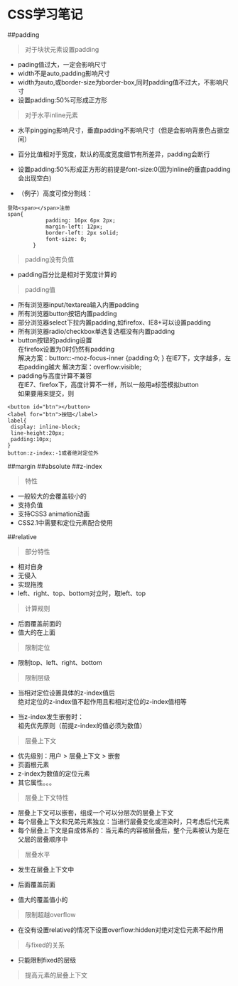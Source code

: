 # CSS学习笔记
##padding

>对于块状元素设置padding 

- pading值过大，一定会影响尺寸
- width不是auto,padding影响尺寸
- width为auto,或border-size为border-box,同时padding值不过大，不影响尺寸
- 设置padding:50%可形成正方形

>对于水平inline元素

- 水平pingging影响尺寸，垂直padding不影响尺寸（但是会影响背景色占据空间）
- 百分比值相对于宽度，默认的高度宽度细节有所差异，padding会断行
- 设置padding:50%形成正方形的前提是font-size:0(因为inline的垂直padding会出现空白)

- （例子）高度可控分割线：

```
登陆<span></span>注册
span{
			padding: 16px 6px 2px;
			margin-left: 12px;
			border-left: 2px solid;
			font-size: 0;
		}
```
> padding没有负值

- padding百分比是相对于宽度计算的

>padding值

- 所有浏览器input/textarea输入内置padding
- 所有浏览器button按钮内置padding
- 部分浏览器select下拉内置padding,如firefox、IE8+可以设置padding
- 所有浏览器radio/checkbox单选复选框没有内置padding
- button按钮的padding设置  
 在firefox设置为0时仍然有padding  
 解决方案：button::-moz-focus-inner {padding:0; }
 在IE7下，文字越多，左右padding越大
 解决方案：overflow:visible;
- padding与高度计算不兼容  
 在IE7、firefox下，高度计算不一样，所以一般用a标签模拟button  
 如果要用来提交，则
 
 ```
 <button id="btn"></button>
 <label for="btn">按钮</label>
 label{
  display: inline-block;
  line-height:20px;
  padding:10px;
 }
 button:z-index:-1或者绝对定位外
 ```

##margin
##absolute
##z-index
>特性

- 一般较大的会覆盖较小的
- 支持负值
- 支持CSS3 animation动画
- CSS2.1中需要和定位元素配合使用

##relative
>部分特性

- 相对自身
- 无侵入
- 实现拖拽
- left、right、top、bottom对立时，取left、top

>计算规则

- 后面覆盖前面的
- 值大的在上面

>限制定位

- 限制top、left、right、bottom

>限制层级

- 当相对定位设置具体的z-index值后  
  绝对定位的z-index值不起作用且和相对定位的z-index值相等
  
- 当z-index发生嵌套时：  
  祖先优先原则（前提z-index的值必须为数值）

>层叠上下文

- 优先级别：用户 > 层叠上下文 > 嵌套
- 页面根元素
- z-index为数值的定位元素
- 其它属性。。。

>层叠上下文特性

- 层叠上下文可以嵌套，组成一个可以分层次的层叠上下文
- 每个层叠上下文和兄弟元素独立：当进行层叠变化或渲染时，只考虑后代元素
- 每个层叠上下文是自成体系的：当元素的内容被层叠后，整个元素被认为是在父层的层叠顺序中
  
> 层叠水平

- 发生在层叠上下文中

- 后面覆盖前面
- 值大的覆盖值小的

>限制超越overflow

- 在没有设置relative的情况下设置overflow:hidden对绝对定位元素不起作用 

>与fixed的关系

- 只能限制fixed的层级

>提高元素的层叠上下文
